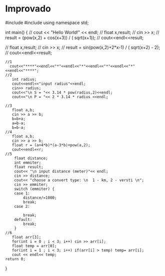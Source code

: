 # Improvado


#include <iostream>
#include <cmath>
using namespace std;

int main()
{
//    cout << "Hello World!" << endl;
//    float x,result;
//    cin >> x;
//    result = (pow(x,2) + cos(x+3)) / ( sqrt(x+1));
//    cout<<endl<<result;


//    float x,result;
//    cin >> x;
//    result = sin(pow(x,2)+2*x-1) / ( sqrt(x+2)  - 2);
//    cout<<endl<<result;


    //1
      cout<<"****"<<endl<<"*"<<endl<<"*"<<endl<<"*"<<endl<<"*"<<endl<<"****";
    //2
       int radius;
       cout<<endl<<"input radius"<<endl;
       cin>> radius;
       cout<<"\n S = "<< 3.14 * pow(radius,2)<<endl;
       cout<<"\n P = "<< 2 * 3.14 * radius <<endl;

    //3
       float a,b;
       cin >> a >> b;
       b=b+a;
       a=b-a;
       b=b-a;
    //4
       float a,b;
       cin >> a >> b;
       float r = (a+4*b)*(a-3*b)+pow(a,2);
       cout<<endl<<r;
    //5
        float distance;
        int emmiter;
        float result;
        cout<< "\n input distance (meter)"<< endl;
        cin >> distance;
        cout<< "choose a convert type: \n  1 - km, 2 - versti \n";
        cin >> emmiter;
        switch (emmiter) {
        case 1:
            distance/=1000;
            break;
        case 2:
            
            break;
        default:
            break;
        }
    //6
       float arr[3];
       for(int i = 0 ; i < 3; i++) cin >> arr[i];
       float temp = arr[0];
       for(int i = 1 ; i < 3; i++) if(arr[i] > temp) temp= arr[i];
       cout << endl<< temp;
    return 0;
}
